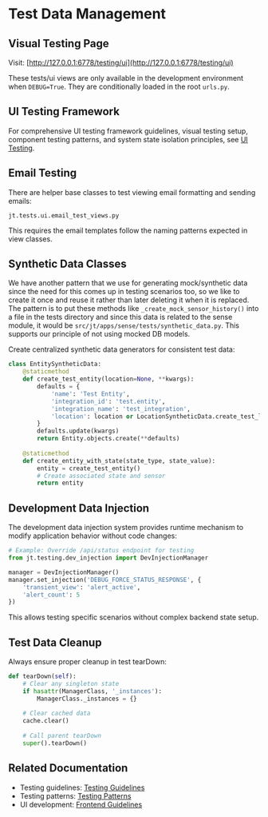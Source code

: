 # Test Data Management

## Visual Testing Page

Visit: [http://127.0.0.1:6778/testing/ui](http://127.0.0.1:6778/testing/ui)

These tests/ui views are only available in the development environment when `DEBUG=True`. They are conditionally loaded in the root `urls.py`.

## UI Testing Framework

For comprehensive UI testing framework guidelines, visual testing setup, component testing patterns, and system state isolation principles, see [UI Testing](../frontend/ui-testing.md).

## Email Testing

There are helper base classes to test viewing email formatting and sending emails:
```
jt.tests.ui.email_test_views.py
```

This requires the email templates follow the naming patterns expected in view classes.

## Synthetic Data Classes

We have another pattern that we use for generating mock/synthetic data since the need for this comes up in testing scenarios too, so we like to create it once and reuse it rather than later deleting it when it is replaced.  The pattern is to put these methods like `_create_mock_sensor_history()` into a file in the tests directory and since this data is related to the sense module, it would be `src/jt/apps/sense/tests/synthetic_data.py`.  This supports our principle of not using mocked DB models.

Create centralized synthetic data generators for consistent test data:

```python
class EntitySyntheticData:
    @staticmethod
    def create_test_entity(location=None, **kwargs):
        defaults = {
            'name': 'Test Entity',
            'integration_id': 'test.entity',
            'integration_name': 'test_integration',
            'location': location or LocationSyntheticData.create_test_location()
        }
        defaults.update(kwargs)
        return Entity.objects.create(**defaults)
    
    @staticmethod
    def create_entity_with_state(state_type, state_value):
        entity = create_test_entity()
        # Create associated state and sensor
        return entity
```

## Development Data Injection

The development data injection system provides runtime mechanism to modify application behavior without code changes:

```python
# Example: Override /api/status endpoint for testing
from jt.testing.dev_injection import DevInjectionManager

manager = DevInjectionManager()
manager.set_injection('DEBUG_FORCE_STATUS_RESPONSE', {
    'transient_view': 'alert_active',
    'alert_count': 5
})
```

This allows testing specific scenarios without complex backend state setup.

## Test Data Cleanup

Always ensure proper cleanup in test tearDown:

```python
def tearDown(self):
    # Clear any singleton state
    if hasattr(ManagerClass, '_instances'):
        ManagerClass._instances = {}
    
    # Clear cached data
    cache.clear()
    
    # Call parent tearDown
    super().tearDown()
```

## Related Documentation
- Testing guidelines: [Testing Guidelines](testing-guidelines.md)
- Testing patterns: [Testing Patterns](testing-patterns.md)
- UI development: [Frontend Guidelines](../frontend/frontend-guidelines.md)
